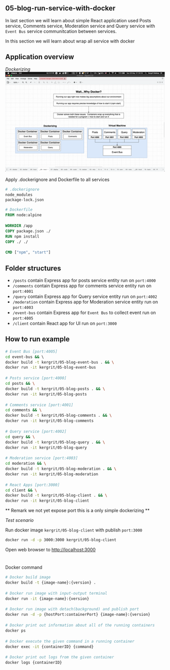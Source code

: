 ## 05-blog-run-service-with-docker

In last section we will learn about simple React application used Posts service, Comments service, Moderation service and Query service with `Event Bus` service communitcation between services.

In this section we will learn about wrap all service with docker

## Application overview
*Dockerizing*
![Dockerizing](dockerizing.png)


Apply .dockerignore and Dockerfile to all services
```sh
# .dockerignore
node_modules
package-lock.json
```

```dockerfile
# Dockerfile
FROM node:alpine

WORKDIR /app
COPY package.json ./
RUN npm install
COPY ./ ./

CMD ["npm", "start"]
```

## Folder structures
- `/posts` contain Express app for posts service entity run on `port:4000`
- `/comments` contain Express app for comments service entity run on `port:4001`
- `/query` contain Express app for Query service entity run on `port:4002`
- `/moderation` contain Express app for Moderation service entity run on `port:4003`
- `/event-bus` contain Express app for `Event Bus` to collect event run on `port:4005`
- `/client` contain React app for UI run on `port:3000`

## How to run example
```sh
# Event Bus [port:4005]
cd event-bus && \ 
docker build -t kergrit/05-blog-event-bus . && \
docker run -it kergrit/05-blog-event-bus

# Posts service [port:4000]
cd posts && \
docker build -t kergrit/05-blog-posts . && \
docker run -it kergrit/05-blog-posts

# Comments service [port:4001]
cd comments && \
docker build -t kergrit/05-blog-comments . && \
docker run -it kergrit/05-blog-comments

# Query service [port:4002]
cd query && \
docker build -t kergrit/05-blog-query . && \
docker run -it kergrit/05-blog-query

# Moderation service [port:4003]
cd moderation && \
docker build -t kergrit/05-blog-moderation . && \
docker run -it kergrit/05-blog-moderation

# React Apps [port:3000]
cd client && \
docker build -t kergrit/05-blog-client . && \
docker run -it kergrit/05-blog-client

```
** Remark we not yet expose port this is a only simple dockerizing **

*Test scenario*

Run docker image `kergrit/05-blog-client` with publish `port:3000`
```sh
docker run -d -p 3000:3000 kergrit/05-blog-client
```
Open web browser to [http://localhost:3000](http://localhost:3000)


# 
Docker command
```sh
# Docker build image
docker build -t {image-name}:{version} .

# Docker run image with input-output terminal
docker run -it {image-name}:{version}

# Docker run image with detach(background) and publish port
docker run -d -p {hostPort:containerPort} {image-name}:{version}

# Docker print out information about all of the running containers
docker ps

# Docker execute the given command in a running container
docker exec -it {containerID} {command}

# Docker print out logs from the given container
docker logs {containerID}

```
